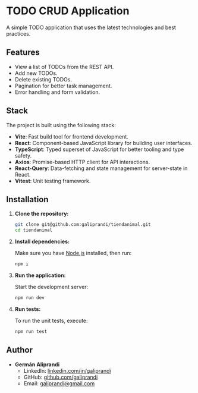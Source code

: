 # TODO CRUD Application

A simple TODO application that uses the latest technologies and best practices.

## Features

- View a list of TODOs from the REST API.
- Add new TODOs.
- Delete existing TODOs.
- Pagination for better task management.
- Error handling and form validation.

## Stack

The project is built using the following stack:

- **Vite**: Fast build tool for frontend development.
- **React**: Component-based JavaScript library for building user interfaces.
- **TypeScript**: Typed superset of JavaScript for better tooling and type safety.
- **Axios**: Promise-based HTTP client for API interactions.
- **React-Query**: Data-fetching and state management for server-state in React.
- **Vitest**: Unit testing framework.

## Installation

1. **Clone the repository:**

   ```bash
   git clone git@github.com:galiprandi/tiendanimal.git
   cd tiendanimal
   ```

2. **Install dependencies:**

   Make sure you have [Node.js](https://nodejs.org/) installed, then run:

   ```bash
   npm i
   ```

3. **Run the application:**

   Start the development server:

   ```bash
   npm run dev
   ```

4. **Run tests:**

   To run the unit tests, execute:

   ```bash
   npm run test
   ```

## Author

- **Germán Aliprandi**
  - LinkedIn: [linkedin.com/in/galiprandi](https://www.linkedin.com/in/galiprandi)
  - GitHub: [github.com/galiprandi](https://github.com/galiprandi)
  - Email: galiprandi@gmail.com
